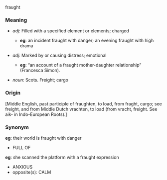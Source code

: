 fraught
### Meaning
+ _adj_: Filled with a specified element or elements; charged
    + __eg__: an incident fraught with danger; an evening fraught with high drama
+ _adj_: Marked by or causing distress; emotional
    + __eg__: “an account of a fraught mother-daughter relationship” (Francesca Simon).

+ _noun_: Scots.  Freight; cargo

### Origin

[Middle English, past participle of fraughten, to load, from fraght, cargo; see freight, and from Middle Dutch vrachten, to load (from vracht, freight. See aik- in Indo-European Roots).]

### Synonym

__eg__: their world is fraught with danger

+ FULL OF

__eg__: she scanned the platform with a fraught expression

+ ANXIOUS
+ opposite(s): CALM


